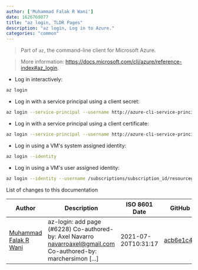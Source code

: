 ```yaml
---
author: ['Muhammad Falak R Wani']
date: 1626769877
title: "az login, TLDR Pages"
description: "az login, Log in to Azure."
categories: "common"
---
```

> Part of `az`, the command-line client for Microsoft Azure.

> More information: <https://docs.microsoft.com/cli/azure/reference-index#az_login>.

- Log in interactively:

```bash
az login
```

- Log in with a service principal using a client secret:

```bash
az login --service-principal --username http://azure-cli-service-principal --passsword secret --tenant someone.onmicrosoft.com
```

- Log in with a service principal using a client certificate:

```bash
az login --service-principal --username http://azure-cli-service-principal --password path/to/cert.pem --tenant someone.onmicrosoft.com
```

- Log in using a VM's system assigned identity:

```bash
az login --identity
```

- Log in using a VM's user assigned identity:

```bash
az login --identity --username /subscriptions/subscription_id/resourcegroups/my_rg/providers/Microsoft.ManagedIdentity/userAssignedIdentities/my_id
```
List of changes to this documentation


Author | Description | ISO 8601 Date | GitHub link
------|-----|-----|-----
[Muhammad Falak R Wani](mailto:falakreyaz@gmail.com) | az-login: add page (#6228) Co-authored-by: Axel Navarro <navarroaxel@gmail.com> Co-authored-by: marchersimon [...] | 2021-07-20T10:31:17 | [acb6e1c41205](https://github.com/tldr-pages/tldr/commit/acb6e1c412059d437a60cc5d689bf6237d63119a)

